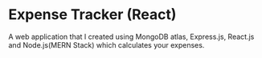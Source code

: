 # Expense Tracker (React)

A web application that I created using MongoDB atlas, Express.js, React.js and Node.js(MERN Stack) which calculates your expenses.
